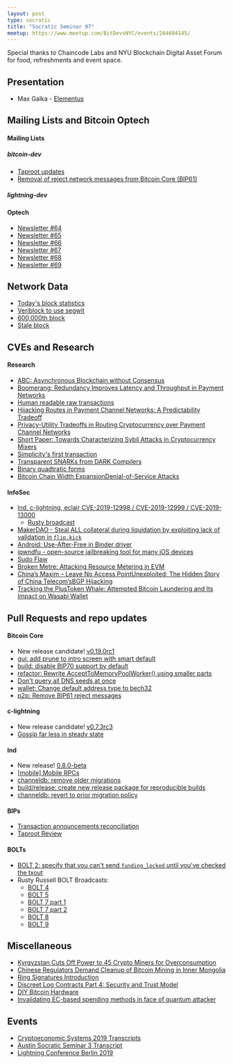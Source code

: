 ```yaml
---
layout: post
type: socratic
title: "Socratic Seminar 97"
meetup: https://www.meetup.com/BitDevsNYC/events/264604145/
---
```


Special thanks to Chaincode Labs and NYU Blockchain Digital Asset Forum for food, refreshments and event space.

## Presentation

- Max Galka - [Elementus](https://elementus.io/)

## Mailing Lists and Bitcoin Optech

#### Mailing Lists

##### bitcoin-dev

- [Taproot updates](https://lists.linuxfoundation.org/pipermail/bitcoin-dev/2019-October/017378.html)
- [Removal of reject network messages from Bitcoin Core (BIP61)](https://lists.linuxfoundation.org/pipermail/bitcoin-dev/2019-October/017400.html)

##### lightning-dev

#### Optech

- [Newsletter #64](https://bitcoinops.org/en/newsletters/2019/09/18/)
- [Newsletter #65](https://bitcoinops.org/en/newsletters/2019/09/25/)
- [Newsletter #66](https://bitcoinops.org/en/newsletters/2019/10/02/)
- [Newsletter #67](https://bitcoinops.org/en/newsletters/2019/10/09/)
- [Newsletter #68](https://bitcoinops.org/en/newsletters/2019/10/16/)
- [Newsletter #69](https://bitcoinops.org/en/newsletters/2019/10/23/)

## Network Data

- [Today's block statistics](https://bitaps.com/blocks)
- [Veriblock to use segwit](https://medium.com/@veriblock/veriblock-adopts-segwit-and-will-now-take-more-space-on-bitcoin-edf11fbb6678)
- [600,000th block](https://twitter.com/pwuille/status/1185346625897517056)
- [Stale block](https://twitter.com/bitmexresearch/status/1184408265360334849?s=21)

## CVEs and Research

#### Research

- [ABC: Asynchronous Blockchain without Consensus](http://arxiv.org/abs/1909.10926)
- [Boomerang: Redundancy Improves Latency and Throughput in Payment Networks](http://arxiv.org/abs/1910.01834)
- [Human readable raw transactions](https://twitter.com/notgrubles/status/1180861313452511233)
- [Hijacking Routes in Payment Channel Networks: A Predictability Tradeoff](http://arxiv.org/abs/1909.06890)
- [Privacy-Utility Tradeoffs in Routing Cryptocurrency over Payment Channel Networks](http://arxiv.org/abs/1909.02717)
- [Short Paper: Towards Characterizing Sybil Attacks in Cryptocurrency Mixers](https://eprint.iacr.org/2019/1111)
- [Simplicity's first transaction](https://lists.ozlabs.org/pipermail/simplicity/2019/000018.html)
- [Transparent SNARKs from DARK Compilers](https://eprint.iacr.org/2019/1229.pdf)
- [Binary quadtratic forms](http://diyhpl.us/%7Ebryan/papers2/bitcoin/vdf-competition-classgroups-binary-quadratic-form.pdf)
- [Bitcoin Chain Width ExpansionDenial-of-Service Attacks](https://bcoin.io/papers/bitcoin-chain-expansion.pdf)


#### InfoSec

- [lnd, c-lightning, eclair CVE-2019-12998 / CVE-2019-12999 / CVE-2019-13000](https://lists.linuxfoundation.org/pipermail/lightning-dev/2019-September/002174.html)
  - [Rusty broadcast](https://twitter.com/rusty_twit/status/1179131794538414080)
- [MakerDAO - Steal ALL collateral during liquidation by exploiting lack of validation in `flip.kick`](https://hackerone.com/reports/684092)
- [Android: Use-After-Free in Binder driver](https://bugs.chromium.org/p/project-zero/issues/detail?id=1942#c7)
- [ipwndfu - open-source jailbreaking tool for many iOS devices](https://github.com/axi0mX/ipwndfu)
- [Sudo Flaw](https://thehackernews.com/2019/10/linux-sudo-run-as-root-flaw.html)
- [Broken Metre: Attacking Resource Metering in EVM](http://arxiv.org/abs/1909.07220)
- [China’s Maxim – Leave No Access PointUnexploited: The Hidden Story of China Telecom’sBGP Hijacking](https://scholarcommons.usf.edu/cgi/viewcontent.cgi?article=1050&context=mca)
- [Tracking the PlusToken Whale: Attempted Bitcoin Laundering and Its Impact on Wasabi Wallet](https://medium.com/@ErgoBTC/tracking-the-plustoken-whale-attempted-bitcoin-laundering-and-its-impact-on-wasabi-wallet-787c0d240192)

## Pull Requests and repo updates

#### Bitcoin Core

- New release candidate! [v0.19.0rc1](https://github.com/bitcoin/bitcoin/releases/tag/v0.19.0rc1)
- [gui: add prune to intro screen with smart default](https://github.com/bitcoin/bitcoin/pull/16714)
- [build: disable BIP70 support by default](https://github.com/bitcoin/bitcoin/pull/15584)
- [refactor: Rewrite AcceptToMemoryPoolWorker() using smaller parts](https://github.com/bitcoin/bitcoin/pull/16400)
- [Don't query all DNS seeds at once](https://github.com/bitcoin/bitcoin/pull/15558)
- [wallet: Change default address type to bech32](https://github.com/bitcoin/bitcoin/pull/16884)
- [p2p: Remove BIP61 reject messages](https://github.com/bitcoin/bitcoin/pull/15437)

#### c-lightning

- New release candidate! [v0.7.3rc3](https://github.com/ElementsProject/lightning/releases/tag/v0.7.3rc3)
- [Gossip far less in steady state](https://github.com/ElementsProject/lightning/pull/3064)

#### lnd

- New release! [0.8.0-beta](https://github.com/lightningnetwork/lnd/releases/tag/v0.8.0-beta)
- [[mobile] Mobile RPCs](https://github.com/lightningnetwork/lnd/pull/3282)
- [channeldb: remove older migrations](https://github.com/lightningnetwork/lnd/pull/3485)
- [build/release: create new release package for reproducible builds](https://github.com/lightningnetwork/lnd/pull/3545)
- [channeldb: revert to prior migration policy](https://github.com/lightningnetwork/lnd/pull/3597)

#### BIPs

- [Transaction announcements reconciliation](https://github.com/naumenkogs/bips/blob/bip-reconcil/bip-reconcil.mediawiki)
- [Taproot Review](https://github.com/ajtowns/taproot-review)

#### BOLTs

- [BOLT 2: specify that you can't send `funding_locked` until you've checked the txout](https://github.com/lightningnetwork/lightning-rfc/pull/676)
- Rusty Russell BOLT Broadcasts:
  - [BOLT 4](https://twitter.com/rusty_twit/status/1174058046600777728)
  - [BOLT 5](https://twitter.com/rusty_twit/status/1174421524024971264)
  - [BOLT 7 part 1](https://twitter.com/rusty_twit/status/1176594892459397120)
  - [BOLT 7 part 2](https://twitter.com/rusty_twit/status/1176958199078907906)
  - [BOLT 8](https://twitter.com/rusty_twit/status/1182023405228265472)
  - [BOLT 9](https://twitter.com/rusty_twit/status/1184194359350059008) 

## Miscellaneous

- [Kyrgyzstan Cuts Off Power to 45 Crypto Miners for Overconsumption](https://cointelegraph.com/news/kyrgyzstan-cuts-off-power-to-45-crypto-miners-for-overconsumption)
- [Chinese Regulators Demand Cleanup of Bitcoin Mining in Inner Mongolia](https://bitcoinmagazine.com/articles/chinese-regulators-demand-cleanup-of-bitcoin-mining-in-inner-mongolia)
- [Ring Signatures Introduction](https://www.monerooutreach.org/breaking-monero/ring-signatures.php)
- [Discreet Log Contracts Part 4: Security and Trust Model](https://suredbits.com/discreet-log-contracts-part-4-security-and-trust-model/)
- [DIY Bitcoin Hardware](https://diybitcoinhardware.com/)
- [Invalidating EC-based spending methods in face of quantum attacker](https://twitter.com/pwuille/status/1186791908690972674)

## Events

- [Cryptoeconomic Systems 2019 Transcripts](https://diyhpl.us/wiki/transcripts/cryptoeconomic-systems/2019/)
- [Austin Socratic Seminar 3 Transcript](https://diyhpl.us/wiki/transcripts/austin-bitcoin-developers/2019-10-14-socratic-seminar-3/)
- [Lightning Conference Berlin 2019](https://www.youtube.com/watch?v=HtU7ZlxvLL4)
